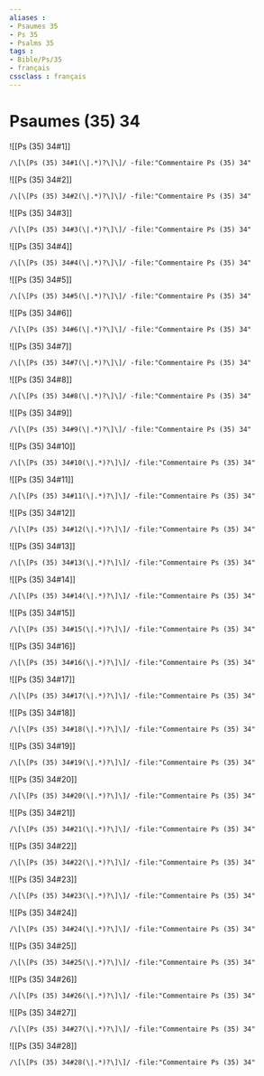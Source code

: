 ```yaml
---
aliases : 
- Psaumes 35
- Ps 35
- Psalms 35
tags : 
- Bible/Ps/35
- français
cssclass : français
---
```


# Psaumes (35) 34

![[Ps (35) 34#1]]

```query
/\[\[Ps (35) 34#1(\|.*)?\]\]/ -file:"Commentaire Ps (35) 34"
```

![[Ps (35) 34#2]]

```query
/\[\[Ps (35) 34#2(\|.*)?\]\]/ -file:"Commentaire Ps (35) 34"
```

![[Ps (35) 34#3]]

```query
/\[\[Ps (35) 34#3(\|.*)?\]\]/ -file:"Commentaire Ps (35) 34"
```

![[Ps (35) 34#4]]

```query
/\[\[Ps (35) 34#4(\|.*)?\]\]/ -file:"Commentaire Ps (35) 34"
```

![[Ps (35) 34#5]]

```query
/\[\[Ps (35) 34#5(\|.*)?\]\]/ -file:"Commentaire Ps (35) 34"
```

![[Ps (35) 34#6]]

```query
/\[\[Ps (35) 34#6(\|.*)?\]\]/ -file:"Commentaire Ps (35) 34"
```

![[Ps (35) 34#7]]

```query
/\[\[Ps (35) 34#7(\|.*)?\]\]/ -file:"Commentaire Ps (35) 34"
```

![[Ps (35) 34#8]]

```query
/\[\[Ps (35) 34#8(\|.*)?\]\]/ -file:"Commentaire Ps (35) 34"
```

![[Ps (35) 34#9]]

```query
/\[\[Ps (35) 34#9(\|.*)?\]\]/ -file:"Commentaire Ps (35) 34"
```

![[Ps (35) 34#10]]

```query
/\[\[Ps (35) 34#10(\|.*)?\]\]/ -file:"Commentaire Ps (35) 34"
```

![[Ps (35) 34#11]]

```query
/\[\[Ps (35) 34#11(\|.*)?\]\]/ -file:"Commentaire Ps (35) 34"
```

![[Ps (35) 34#12]]

```query
/\[\[Ps (35) 34#12(\|.*)?\]\]/ -file:"Commentaire Ps (35) 34"
```

![[Ps (35) 34#13]]

```query
/\[\[Ps (35) 34#13(\|.*)?\]\]/ -file:"Commentaire Ps (35) 34"
```

![[Ps (35) 34#14]]

```query
/\[\[Ps (35) 34#14(\|.*)?\]\]/ -file:"Commentaire Ps (35) 34"
```

![[Ps (35) 34#15]]

```query
/\[\[Ps (35) 34#15(\|.*)?\]\]/ -file:"Commentaire Ps (35) 34"
```

![[Ps (35) 34#16]]

```query
/\[\[Ps (35) 34#16(\|.*)?\]\]/ -file:"Commentaire Ps (35) 34"
```

![[Ps (35) 34#17]]

```query
/\[\[Ps (35) 34#17(\|.*)?\]\]/ -file:"Commentaire Ps (35) 34"
```

![[Ps (35) 34#18]]

```query
/\[\[Ps (35) 34#18(\|.*)?\]\]/ -file:"Commentaire Ps (35) 34"
```

![[Ps (35) 34#19]]

```query
/\[\[Ps (35) 34#19(\|.*)?\]\]/ -file:"Commentaire Ps (35) 34"
```

![[Ps (35) 34#20]]

```query
/\[\[Ps (35) 34#20(\|.*)?\]\]/ -file:"Commentaire Ps (35) 34"
```

![[Ps (35) 34#21]]

```query
/\[\[Ps (35) 34#21(\|.*)?\]\]/ -file:"Commentaire Ps (35) 34"
```

![[Ps (35) 34#22]]

```query
/\[\[Ps (35) 34#22(\|.*)?\]\]/ -file:"Commentaire Ps (35) 34"
```

![[Ps (35) 34#23]]

```query
/\[\[Ps (35) 34#23(\|.*)?\]\]/ -file:"Commentaire Ps (35) 34"
```

![[Ps (35) 34#24]]

```query
/\[\[Ps (35) 34#24(\|.*)?\]\]/ -file:"Commentaire Ps (35) 34"
```

![[Ps (35) 34#25]]

```query
/\[\[Ps (35) 34#25(\|.*)?\]\]/ -file:"Commentaire Ps (35) 34"
```

![[Ps (35) 34#26]]

```query
/\[\[Ps (35) 34#26(\|.*)?\]\]/ -file:"Commentaire Ps (35) 34"
```

![[Ps (35) 34#27]]

```query
/\[\[Ps (35) 34#27(\|.*)?\]\]/ -file:"Commentaire Ps (35) 34"
```

![[Ps (35) 34#28]]

```query
/\[\[Ps (35) 34#28(\|.*)?\]\]/ -file:"Commentaire Ps (35) 34"
```

